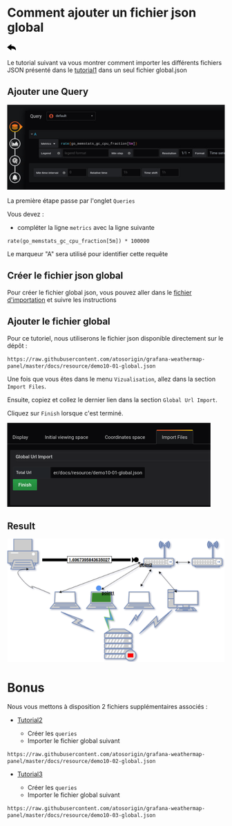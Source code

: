 # Comment ajouter un fichier json global

[![](../../screenshots/other/Go-back.png)](README.md)

Le tutorial suivant va vous montrer comment importer les différents fichiers JSON présenté dans le [tutorial1](tutorial1.md) dans un seul fichier global.json

## Ajouter une Query

![step 05](../../screenshots/demo/tutorial01/step05.jpg)

La première étape passe par l'onglet `Queries`

Vous devez :

- compléter la ligne `metrics` avec la ligne suivante

```
rate(go_memstats_gc_cpu_fraction[5m]) * 100000
```

Le marqueur "A" sera utilisé pour identifier cette requête

## Créer le fichier json global

Pour créer le fichier global json, vous pouvez aller dans le [fichier d'importation](./../editor/import.md) et suivre les instructions

## Ajouter le fichier global

Pour ce tutoriel, nous utiliserons le fichier json disponible directement sur le dépôt :

```
https://raw.githubusercontent.com/atosorigin/grafana-weathermap-panel/master/docs/resource/demo10-01-global.json
```

Une fois que vous êtes dans le menu `Vizualisation`, allez dans la section `Import Files`.

Ensuite, copiez et collez le dernier lien dans la section `Global Url Import`.

Cliquez sur `Finish` lorsque c'est terminé.

![global_import](../../screenshots/demo/tutorial10/GlobalImport.png)

## Result

![result](../../screenshots/demo/tutorial10/result.png)

# Bonus

Nous vous mettons à disposition 2 fichiers supplémentaires associés :

- [Tutorial2](tutorial2.md)

  - Créer les `queries`
  - Importer le fichier global suivant

```
https://raw.githubusercontent.com/atosorigin/grafana-weathermap-panel/master/docs/resource/demo10-02-global.json
```

- [Tutorial3](tutorial3.md)

  - Créer les `queries`
  - Importer le fichier global suivant

```
https://raw.githubusercontent.com/atosorigin/grafana-weathermap-panel/master/docs/resource/demo10-03-global.json
```
